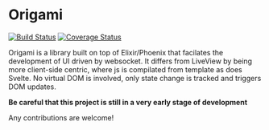 # Origami

[![Build Status](https://github.com/desweemerl/origami/workflows/Elixir%20CI/badge.svg)](https://github.com/desweemerl/origami/actions?query=workflow%3A%22Elixir+CI%22)
[![Coverage Status](https://coveralls.io/repos/github/desweemerl/origami/badge.svg?branch=master)](https://coveralls.io/github/desweemerl/origami?branch=master)

Origami is a library built on top of Elixir/Phoenix that facilates the development of UI driven by websocket.
It differs from LiveView by being more client-side centric, where js is compilated from template as does Svelte.
No virtual DOM is involved, only state change is tracked and triggers DOM updates.

**Be careful that this project is still in a very early stage of development**

Any contributions are welcome!
